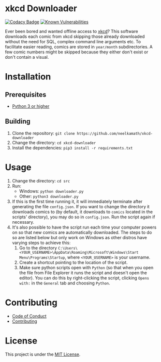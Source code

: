 # xkcd Downloader

[![Codacy Badge](https://api.codacy.com/project/badge/Grade/c4934e37fee44c27a3e8848974c907b7)](https://www.codacy.com/app/neelkamath/xkcd-downloader?utm_source=github.com&amp;utm_medium=referral&amp;utm_content=neelkamath/xkcd-downloader&amp;utm_campaign=Badge_Grade)
[![Known Vulnerabilities](https://snyk.io/test/github/neelkamath/xkcd-downloader/badge.svg)](https://snyk.io/test/github/neelkamath/xkcd-downloader)

Ever been bored and wanted offline access to [xkcd](https://xkcd.com/)? This software downloads each comic from xkcd skipping those already downloaded without the need for SQL, complex command line arguments etc. To facilitate easier reading, comics are stored in `year/month` subdirectories. A few comic numbers might be skipped because they either don't exist or don't contain a visual.

# Installation

## Prerequisites

- [Python 3 or higher](https://www.python.org/downloads/)

## Building

1. Clone the repository: `git clone https://github.com/neelkamath/xkcd-downloader`
1. Change the directory: `cd xkcd-downloader`
1. Install the dependencies: `pip3 install -r requirements.txt`

# Usage

1. Change the directory: `cd src`
1. Run:
    - Windows: `python downloader.py`
    - Other: `python3 downloader.py`
1. If this is the first time running it, it will immediately terminate after generating the file `config.json`. If you want to change the directory it downloads comics to (by default, it downloads to `comics` located in the scripts' directory), you may do so in `config.json`. Run the script again if necessary.
1. It's also possible to have the script run each time your computer powers on so that new comics are automatically downloaded. The steps to do so are listed below but only work on Windows as other distros have varying steps to achieve this:
    1. Go to the directory `C:\Users\<YOUR_USERNAME>\AppData\Roaming\Microsoft\Windows\Start Menu\Programs\Startup`, where `<YOUR_USERNAME>` is your username.
    1. Create a shortcut pointing to the location of the script.
    1. Make sure python scripts open with `Python` (so that when you open the file from File Explorer it runs the script and doesn't open the editor). You can do this by right-clicking the script, clicking `Opens with:` in the `General` tab and choosing `Python`.

# Contributing

- [Code of Conduct](CODE_OF_CONDUCT.md)
- [Contributing](CONTRIBUTING.md)

# License

This project is under the [MIT License](LICENSE.txt).
